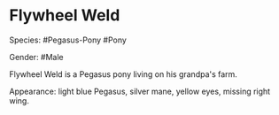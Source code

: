 # Flywheel Weld

Species: #Pegasus-Pony #Pony

Gender: #Male

Flywheel Weld is a Pegasus pony living on his grandpa's farm.

Appearance: light blue Pegasus, silver mane, yellow eyes, missing right wing.
